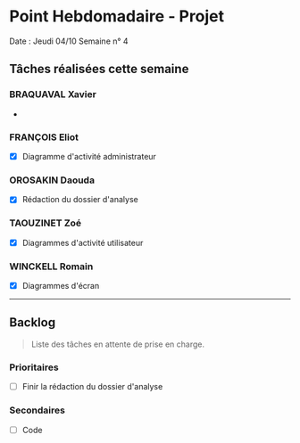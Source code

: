 # Point Hebdomadaire - Projet

Date : Jeudi 04/10
Semaine n° 4

## Tâches réalisées cette semaine

### BRAQUAVAL Xavier

-

### FRANÇOIS Eliot

- [x] Diagramme d'activité administrateur

### OROSAKIN Daouda

- [x] Rédaction du dossier d'analyse

### TAOUZINET Zoé

- [x] Diagrammes d'activité utilisateur

### WINCKELL Romain

- [x] Diagrammes d'écran


---

## Backlog

> Liste des tâches en attente de prise en charge.

### Prioritaires

- [ ] Finir la rédaction du dossier d'analyse

### Secondaires

- [ ] Code
